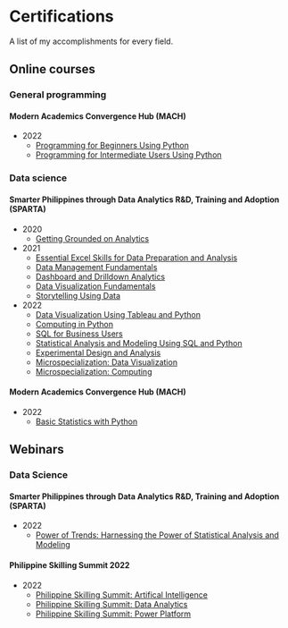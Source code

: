 # Certifications
A list of my accomplishments for every field.

## Online courses
### General programming
#### Modern Academics Convergence Hub (MACH)
* 2022
  * [Programming for Beginners Using Python](cerfificates/online_courses/../../certificates/online_courses/general_programming/MACH/MACH%20Programming%20For%20Beginners%20Using%20Python.pdf)
  * [Programming for Intermediate Users Using Python](certificates/online_courses/general_programming/MACH/MACH%20Programming%20for%20Intermediate%20Users%20Using%20Python.pdf)

### Data science
#### Smarter Philippines through Data Analytics R&D, Training and Adoption (SPARTA)
* 2020
  * [Getting Grounded on Analytics](certificates/online_courses/data_science/SPARTA/Getting%20Grounded%20on%20Analytics.pdf)
* 2021
  * [Essential Excel Skills for Data Preparation and Analysis](certificates/online_courses/data_science/SPARTA/Essential%20Excel%20Skills%20for%20Data%20Preparation%20and%20Analysis.pdf)
  * [Data Management Fundamentals](certificates/online_courses/data_science/SPARTA/Data%20Management%20Fundamentals.pdf)
  * [Dashboard and Drilldown Analytics](certificates/online_courses/data_science/SPARTA/Dashboards%20and%20Drill-Down%20Analytics.pdf)
  * [Data Visualization Fundamentals](certificates/online_courses/data_science/SPARTA/Data%20Visualization%20Fundamentals.pdf)
  * [Storytelling Using Data](certificates/online_courses/data_science/SPARTA/Storytelling%20Using%20Data.pdf)
* 2022
  * [Data Visualization Using Tableau and Python](certificates/online_courses/data_science/SPARTA/Data%20Visualization%20Using%20Tableau%20and%20Python.pdf)
  * [Computing in Python](certificates/online_courses/data_science/SPARTA/Computing%20in%20Python.pdf)
  * [SQL for Business Users](certificates/online_courses/data_science/SPARTA/SQL%20for%20Business%20Users.pdf)
  * [Statistical Analysis and Modeling Using SQL and Python](certificates/online_courses/data_science/SPARTA/Statistical%20Analysis%20and%20Modeling%20Using%20SQL%20and%20Python.pdf)
  * [Experimental Design and Analysis](certificates/online_courses/data_science/SPARTA/Experimental%20Design%20and%20Analysis.pdf)
  * [Microspecialization: Data Visualization](certificates/online_courses/data_science/SPARTA/Data%20VisualizationMicrospecialization%20Pathway.pdf)
  * [Microspecialization: Computing](certificates/online_courses/data_science/SPARTA/ComputingMicrospecialization%20Pathway.pdf)

#### Modern Academics Convergence Hub (MACH)
* 2022
  * [Basic Statistics with Python](certificates/online_courses/data_science/MACH/MACH%20Basic%20Statistics%20with%20Python.pdf)
  
## Webinars
### Data Science
#### Smarter Philippines through Data Analytics R&D, Training and Adoption (SPARTA)
* 2022
  * [Power of Trends: Harnessing the Power of Statistical Analysis and Modeling](certificates/webinars/SPARTA/E-CERTIFICATE%20POWER%20OF%20TRENDS.pdf)
#### Philippine Skilling Summit 2022
* 2022
  * [Philippine Skilling Summit: Artifical Intelligence](certificates/webinars/philippine_skilling_summit/Artificial%20Intelligence%20Track%20-%20Skilling%20Summit%202022.jpeg)
  * [Philippine Skilling Summit: Data Analytics](certificates/webinars/philippine_skilling_summit/Data%20Analytics%20Track%20-%20Skilling%20Summit%202022.jpeg)
  * [Philippine Skilling Summit: Power Platform](certificates/webinars/philippine_skilling_summit/Power%20Platform%20Track%20-%20Skilling%20Summit%202022.jpeg)